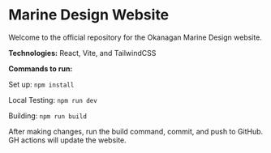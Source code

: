 # Marine Design Website

Welcome to the official repository for the Okanagan Marine Design website.

**Technologies:** React, Vite, and TailwindCSS

**Commands to run:**

Set up:
```npm install```

Local Testing:
```npm run dev```

Building:
```npm run build```

After making changes, run the build command, commit, and push to GitHub. GH actions will update the website.
